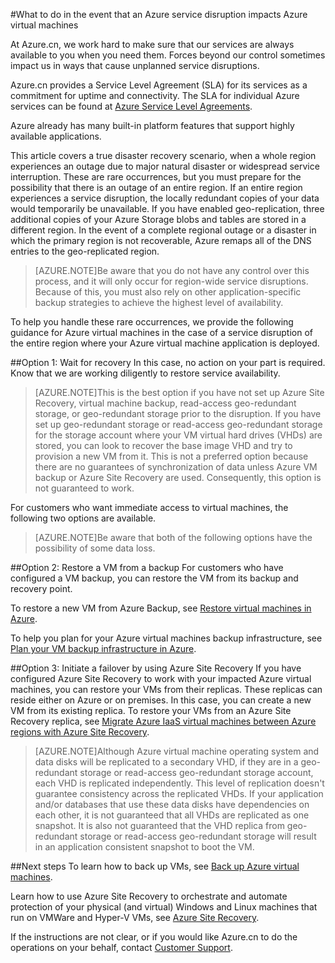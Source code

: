 <properties
	pageTitle="What to do in the event that an Azure service disruption impacts Azure virtual machines | Azure"
	description="Learn what to do in the event that an Azure service disruption impacts Azure virtual machines."
	services="virtual-machines"
	documentationCenter=""
	authors="kmouss"
	manager="drewm"
	editor=""/>

<tags
	ms.service="virtual-machines-linux"
	ms.date="05/16/2016"
	wacn.date=""/>

#What to do in the event that an Azure service disruption impacts Azure virtual machines

At Azure.cn, we work hard to make sure that our services are always available to you when you need them. Forces beyond our control sometimes impact us in ways that cause unplanned service disruptions.

Azure.cn provides a Service Level Agreement (SLA) for its services as a commitment for uptime and connectivity. The SLA for individual Azure services can be found at [Azure Service Level Agreements](/support/legal/sla/).

Azure already has many built-in platform features that support highly available applications.

This article covers a true disaster recovery scenario, when a whole region experiences an outage due to major natural disaster or widespread service interruption. These are rare occurrences, but you must prepare for the possibility that there is an outage of an entire region. If an entire region experiences a service disruption, the locally redundant copies of your data would temporarily be unavailable. If you have enabled geo-replication, three additional copies of your Azure Storage blobs and tables are stored in a different region. In the event of a complete regional outage or a disaster in which the primary region is not recoverable, Azure remaps all of the DNS entries to the geo-replicated region.

>[AZURE.NOTE]Be aware that you do not have any control over this process, and it will only occur for region-wide service disruptions. Because of this, you must also rely on other application-specific backup strategies to achieve the highest level of availability.

To help you handle these rare occurrences, we provide the following guidance for Azure virtual machines in the case of a service disruption of the entire region where your Azure virtual machine application is deployed.

##Option 1: Wait for recovery
In this case, no action on your part is required. Know that we are working diligently to restore service availability.

>[AZURE.NOTE]This is the best option if you have not set up Azure Site Recovery, virtual machine backup, read-access geo-redundant storage, or geo-redundant storage prior to the disruption. If you have set up geo-redundant storage or read-access geo-redundant storage for the storage account where your VM virtual hard drives (VHDs) are stored, you can look to recover the base image VHD and try to provision a new VM from it. This is not a preferred option because there are no guarantees of synchronization of data unless Azure VM backup or Azure Site Recovery are used. Consequently, this option is not guaranteed to work.

For customers who want immediate access to virtual machines, the following two options are available.  

>[AZURE.NOTE]Be aware that both of the following options have the possibility of some data loss.     

##Option 2: Restore a VM from a backup
For customers who have configured a VM backup, you can restore the VM from its backup and recovery point.

To restore a new VM from Azure Backup, see [Restore virtual machines in Azure](/documentation/articles/backup-azure-restore-vms/).

To help you plan for your Azure virtual machines backup infrastructure, see [Plan your VM backup infrastructure in Azure](/documentation/articles/backup-azure-vms-introduction/).

##Option 3: Initiate a failover by using Azure Site Recovery
If you have configured Azure Site Recovery to work with your impacted Azure virtual machines, you can restore your VMs from their replicas. These replicas can reside either on Azure or on premises. In this case, you can create a new VM from its existing replica. To restore your VMs from an Azure Site Recovery replica, see [Migrate Azure IaaS virtual machines between Azure regions with Azure Site Recovery](/documentation/articles/site-recovery-migrate-azure-to-azure/).

>[AZURE.NOTE]Although Azure virtual machine operating system and data disks will be replicated to a secondary VHD, if they are in a geo-redundant storage or read-access geo-redundant storage account, each VHD is replicated independently. This level of replication doesn't guarantee consistency across the replicated VHDs. If your application and/or databases that use these data disks have dependencies on each other, it is not guaranteed that all VHDs are replicated as one snapshot. It is also not guaranteed that the VHD replica from geo-redundant storage or read-access geo-redundant storage will result in an application consistent snapshot to boot the VM.

##Next steps
To learn how to back up VMs, see [Back up Azure virtual machines](/documentation/articles/backup-azure-vms/).

Learn how to use Azure Site Recovery to orchestrate and automate protection of your physical (and virtual) Windows and Linux machines that run on VMWare and Hyper-V VMs, see [Azure Site Recovery](/documentation/services/site-recovery/).

If the instructions are not clear, or if you would like Azure.cn to do the operations on your behalf, contact [Customer Support](/support/support-azure/).
